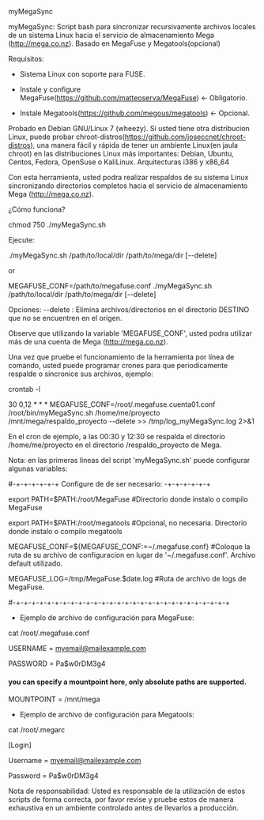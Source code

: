 myMegaSync

myMegaSync: Script bash para sincronizar recursivamente archivos locales de un sistema Linux hacia el servicio de almacenamiento Mega (http://mega.co.nz). Basado en MegaFuse y Megatools(opcional)

Requisitos:

+ Sistema Linux con soporte para FUSE.

+ Instale y configure MegaFuse(https://github.com/matteoserva/MegaFuse) <- Obligatorio.

+ Instale Megatools(https://github.com/megous/megatools) <- Opcional.

Probado en Debian GNU/Linux 7 (wheezy). Si usted tiene otra distribucion Linux, puede probar chroot-distros(https://github.com/joseccnet/chroot-distros), una manera fácil y rápida de tener un ambiente Linux(en jaula chroot) en las distribuciones Linux más importantes: Debian, Ubuntu, Centos, Fedora, OpenSuse o KaliLinux. Arquitecturas i386 y x86_64

Con esta herramienta, usted podra realizar respaldos de su sistema Linux sincronizando directorios completos hacia el servicio de almacenamiento Mega (http://mega.co.nz).

¿Cómo funciona?

chmod 750 ./myMegaSync.sh

Ejecute:

./myMegaSync.sh /path/to/local/dir /path/to/mega/dir [--delete]

or

MEGAFUSE_CONF=/path/to/megafuse.conf ./myMegaSync.sh /path/to/local/dir /path/to/mega/dir [--delete]

Opciones:
  --delete : Elimina archivos/directorios en el directorio DESTINO que no se encuentren en el origen.

Observe que utilizando la variable 'MEGAFUSE_CONF', usted podra utilizar más de una cuenta de Mega (http://mega.co.nz).

Una vez que pruebe el funcionamiento de la herramienta por línea de comando, usted puede programar crones para que periodicamente respalde o sincronice sus archivos, ejemplo:

crontab -l

30 0,12 * * * MEGAFUSE_CONF=/root/.megafuse.cuenta01.conf /root/bin/myMegaSync.sh /home/me/proyecto /mnt/mega/respaldo_proyecto --delete >> /tmp/log_myMegaSync.log 2>&1

En el cron de ejemplo, a las 00:30 y 12:30 se respalda el directorio /home/me/proyecto en el directorio /respaldo_proyecto de Mega.

Nota: en las primeras lineas del script 'myMegaSync.sh' puede configurar algunas variables:

 #-+-+-+-+-+-+ Configure de de ser necesario: -+-+-+-+-+-+

export PATH=$PATH:/root/MegaFuse #Directorio donde instalo o compilo MegaFuse

export PATH=$PATH:/root/megatools #Opcional, no necesaria. Directorio donde instalo o compilo megatools

MEGAFUSE_CONF=${MEGAFUSE_CONF:=~/.megafuse.conf} #Coloque la ruta de su archivo de configuracion en lugar de '~/.megafuse.conf'. Archivo default utilizado.

MEGAFUSE_LOG=/tmp/MegaFuse.$date.log #Ruta de archivo de logs de MegaFuse.

 #-+-+-+-+-+-+-+-+-+-+-+-+-+-+-+-+-+-+-+-+-+-+-+-+-+-+-+-+ 

+ Ejemplo de archivo de configuración para MegaFuse:

cat /root/.megafuse.conf

USERNAME = myemail@mailexample.com

PASSWORD = Pa$w0rDM3g4

 #### you can specify a mountpoint here, only absolute paths are supported.
 
MOUNTPOINT = /mnt/mega

+ Ejemplo de archivo de configuración para Megatools:

cat /root/.megarc

[Login]

Username = myemail@mailexample.com

Password = Pa$w0rDM3g4


Nota de responsabilidad: Usted es responsable de la utilización de estos scripts de forma correcta, por favor revise y pruebe estos de manera exhaustiva en un ambiente controlado antes de llevarlos a producción.
